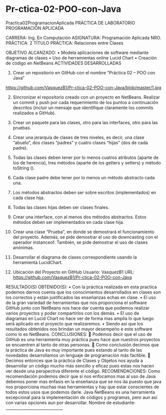 # Pr-ctica-02-POO-con-Java
Practica02ProgramacionAplicada
 	PRÁCTICA DE LABORATORIO
PROGRAMACIÓN APLICADA

CARRERA: Ing. En Computación	ASIGNATURA: Programación Aplicada
NRO. PRÁCTICA:	2	TÍTULO PRÁCTICA:  Relaciones entre Clases 

OBJETIVO ALCANZADO:	
•	Modela aplicaciones de software mediante diagramas de clases
•	Uso de herramientas online Lucid Chart
•	Creación de código en NetBeans
ACTIVIDADES DESARROLLADAS
1.  Crear un repositorio en GitHub con el nombre “Práctica 02 – POO con Java” 

https://github.com/VasquezB1/Pr-ctica-02-POO-con-Java/blob/master/1.jpg



2.  Sincronizar el repositorio creado con un proyecto en NetBeans. Realizar un commit y push por cada requerimiento de los puntos a continuación descritos (incluir un mensaje que identifique claramente los commits realizados a GitHub). 






3.  Crear un paquete para las clases, otro para las interfaces, otro para las pruebas. 



4.  Crear una jerarquía de clases de tres niveles, es decir, una clase “abuelo”, dos clases “padres” y cuatro clases “hijas” (dos de cada padre). 





5.  Todas las clases deben tener por lo menos cuatros atributos (aparte de los de herencia), tres métodos (aparte de los getters y setters) y método toString (). 


 
 
 
 

6.  Cada clase padre debe tener por lo menos un método abstracto cada una. 





7.  Los métodos abstractos deben ser sobre escritos (implementados) en cada clase hija. 








8.  Todas las clases hijas deben ser clases finales. 

 

 

 
 


9.  Crear una interface, con al menos dos métodos abstractos. Estos métodos deben ser implementados en cada clase hija. 

 






10.  Crear una clase “Prueba”, en donde se demostrará el funcionamiento del proyecto. Además, se pide demostrar el uso de downcasting con el operador instanceof. También, se pide demostrar el uso de clases anónimas. 



11.  Desarrollar el diagrama de clases correspondiente usando la herramienta LucidChart. 








12.  Ubicación del Proyecto en GitHub
Usuario: VasquezB1
URL: https://github.com/VasquezB1/Pr-ctica-02-POO-con-Java


RESULTADO(S) OBTENIDO(S):
•	Con la práctica realizada en esta practica podemos darnos cuenta que los conocimientos desarrollados en clases son los correctos y están justificados las enseñanzas echas en clase.
•	El uso de la gran variedad de herramientas que nos proporciona el software GitHub junto con NetBeans nos hace dar cuenta que podemos realizar varios proyectos y poder compartirlos con los demás.
•	El uso de diagramas en Lucid Chart no hace ver de forma mas amplia lo que luego será aplicado en el proyecto que realizaremos.
•	Siendo así que los resultados obtenidos nos brindan un mayor desempeño e este software como lo es NetBeans.
CONCLUSIONES:
	Podemos decir que el uso de GitHub es una herramienta muy práctica pues hace que nuestros proyectos se encuentren al tanto de otras personas.
	Como conclusión decimos que la práctica de Java es muy importante pues estando al tanto de las novedades desarrollamos un lenguaje de programación más factible.
	Decimos entonces que la práctica de Clases y Objetos nos ayuda a desarrollar un código mucho más sencillo y eficaz pues estas nos hacen ver desde una perspectiva diferente el código.
RECOMENDACIONES:
 	Como recomendación podemos decir que sí nos enfocamos mas al uso de Java debemos poner mas énfasis en la enseñanza que se nos da puesto que java nos proporciona muchas mas herramientas y hay que estar conscientes de todos estos usos que podemos darle. 
 	Java NetBeans es una herramienta excepcional para la implementación de códigos y programas, pero aun así con varias opciones aun por desarrollar.
Nombre de estudiante: _____________________________
